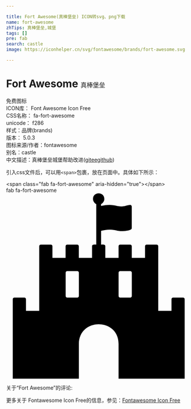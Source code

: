 ```yaml
---

title: Fort Awesome(真棒堡垒) ICON转svg、png下载
name: fort-awesome
zhTips: 真棒堡垒,城堡
tags: []
pre: fab
search: castle
image: https://iconhelper.cn/svg/fontawesome/brands/fort-awesome.svg

---
```


# Fort Awesome  <small style="font-size: 60%;font-weight: 100">真棒堡垒</small>


<div class="detail-page">
<p>
<span><span class="badge-success badge">免费图标</span> </span>
<br/>
<span>
ICON库：
<span class="badge-secondary badge">Font Awesome Icon Free</span> 
</span>
<br/>
<span>
CSS名称：
<span class="badge-secondary badge">fa-fort-awesome</span> 
</span>
<br/>
<span>
unicode：
<span class="badge-secondary badge">f286</span> 
<copy-btn content='f286' btn-title=""></copy-btn>
<copy-btn :content='String.fromCodePoint(parseInt("f286", 16))' btn-title="复制U"></copy-btn>
</span><br/><span>样式：<span class="badge-light badge">品牌(brands)</span></span>
<br/>
<span>
版本：
<span class="badge-secondary badge">5.0.3</span> 
</span>
<br/>
<span>图标来源/作者：<span class="badge-light badge">fontawesome</span></span> 
<br/>
<span>别名：<span class="badge-light badge">castle</span></span><br/><span class="zh-detail">中文描述：<span class="badge-primary badge">真棒堡垒</span><span class="badge-primary badge">城堡</span><span class="help-link"><span>帮助改进</span>(<a href="https://gitee.com/liuwave/icon-helper/edit/master/json/fontawesome/brands/fort-awesome.json" target="_blank" rel="noopener noreferrer">gitee</a><a href="https://github.com/liuwave/icon-helper/edit/master/json/fontawesome/brands/fort-awesome.json" target="_blank" rel="noopener noreferrer">github</a></span>)</span><br/>
</p>
</div>
<div class="alert alert-dark">
  <i class="fab fa-fort-awesome fa-xs"></i>
  <i class="fab fa-fort-awesome fa-sm"></i>
  <i class="fab fa-fort-awesome fa-lg"></i>
  <i class="fab fa-fort-awesome fa-2x"></i>
  <i class="fab fa-fort-awesome fa-3x"></i>
  <i class="fab fa-fort-awesome fa-5x"></i>
  <i class="fab fa-fort-awesome fa-7x"></i>
</div>
<div>
  <p>引入css文件后，可以用<code>&lt;span&gt;</code>包裹，放在页面中。具体如下所示：    
  </p>
  <div class="alert alert-primary" style="font-size: 14px">
    &lt;span class="fab fa-fort-awesome" aria-hidden="true"&gt;&lt;/span&gt;
    <copy-btn content='<span class="fab fa-fort-awesome" aria-hidden="true"></span>'></copy-btn>
  </div>
  <div class="alert alert-secondary">
    <i class="fab fa-fort-awesome"
    style="font-size: 24px"
    aria-hidden="true"></i> fab fa-fort-awesome
    <copy-btn content="fab fa-fort-awesome" btn-title="复制图标名称"></copy-btn>
  </div>
</div>
<div id="svg" class="svg-wrap">
<svg xmlns="http://www.w3.org/2000/svg" viewBox="0 0 512 512"><path d="M489.2 287.9h-27.4c-2.6 0-4.6 2-4.6 4.6v32h-36.6V146.2c0-2.6-2-4.6-4.6-4.6h-27.4c-2.6 0-4.6 2-4.6 4.6v32h-36.6v-32c0-2.6-2-4.6-4.6-4.6h-27.4c-2.6 0-4.6 2-4.6 4.6v32h-36.6v-32c0-6-8-4.6-11.7-4.6v-38c8.3-2 17.1-3.4 25.7-3.4 10.9 0 20.9 4.3 31.4 4.3 4.6 0 27.7-1.1 27.7-8v-60c0-2.6-2-4.6-4.6-4.6-5.1 0-15.1 4.3-24 4.3-9.7 0-20.9-4.3-32.6-4.3-8 0-16 1.1-23.7 2.9v-4.9c5.4-2.6 9.1-8.3 9.1-14.3 0-20.7-31.4-20.8-31.4 0 0 6 3.7 11.7 9.1 14.3v111.7c-3.7 0-11.7-1.4-11.7 4.6v32h-36.6v-32c0-2.6-2-4.6-4.6-4.6h-27.4c-2.6 0-4.6 2-4.6 4.6v32H128v-32c0-2.6-2-4.6-4.6-4.6H96c-2.6 0-4.6 2-4.6 4.6v178.3H54.8v-32c0-2.6-2-4.6-4.6-4.6H22.8c-2.6 0-4.6 2-4.6 4.6V512h182.9v-96c0-72.6 109.7-72.6 109.7 0v96h182.9V292.5c.1-2.6-1.9-4.6-4.5-4.6zm-288.1-4.5c0 2.6-2 4.6-4.6 4.6h-27.4c-2.6 0-4.6-2-4.6-4.6v-64c0-2.6 2-4.6 4.6-4.6h27.4c2.6 0 4.6 2 4.6 4.6v64zm146.4 0c0 2.6-2 4.6-4.6 4.6h-27.4c-2.6 0-4.6-2-4.6-4.6v-64c0-2.6 2-4.6 4.6-4.6h27.4c2.6 0 4.6 2 4.6 4.6v64z"/></svg>
</div>
<detail full-name='fa-fort-awesome'></detail>
<div>
<p>关于“Fort Awesome”的评论:</p>
</div>
<Vssue title="关于“Fort Awesome”的评论" ></Vssue>    
<div><p>更多关于  Fontawesome Icon Free的信息，参见：<a target="_blank" href="https://iconhelper.cn/fontawesome.html">Fontawesome Icon Free</a>
</p></div>
